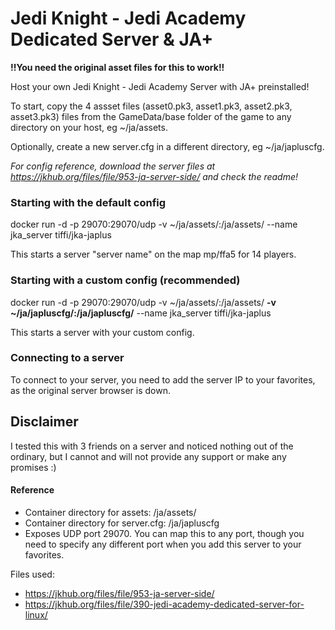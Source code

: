 # Jedi Knight - Jedi Academy Dedicated Server & JA+


**!!You need the original asset files for this to work!!**


Host your own Jedi Knight - Jedi Academy Server with JA+ preinstalled!

To start, copy the 4 assset files (asset0.pk3, asset1.pk3, asset2.pk3, asset3.pk3) files from the GameData/base folder of the game to any directory on your host, eg ~/ja/assets.

Optionally, create a new server.cfg in a different directory, eg ~/ja/japluscfg.

*For config reference, download the server files at https://jkhub.org/files/file/953-ja-server-side/ and check the readme!*


### Starting with the default config

docker run -d -p 29070:29070/udp -v ~/ja/assets/:/ja/assets/ --name jka_server tiffi/jka-japlus 

This starts a server "server name" on the map mp/ffa5 for 14 players.

### Starting with a custom config (recommended)

docker run -d -p 29070:29070/udp -v ~/ja/assets/:/ja/assets/ **-v ~/ja/japluscfg/:/ja/japluscfg/** --name jka_server tiffi/jka-japlus

This starts a server with your custom config. 

### Connecting to a server

To connect to your server, you need to add the server IP to your favorites, as the original server browser is down.

## Disclaimer

I tested this with 3 friends on a server and noticed nothing out of the ordinary, but I cannot and will not provide any support or make any promises :)

#### Reference

- Container directory for assets: /ja/assets/
- Container directory for server.cfg: /ja/japluscfg
- Exposes UDP port 29070. You can map this to any port, though you need to specify any different port when you add this server to your favorites.

Files used: 
- https://jkhub.org/files/file/953-ja-server-side/
- https://jkhub.org/files/file/390-jedi-academy-dedicated-server-for-linux/
